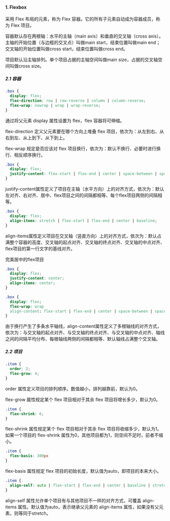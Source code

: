 #### 1. Flexbox

采用 Flex 布局的元素，称为 Flex 容器。它的所有子元素自动成为容器成员，称为 Flex 项目。

容器默认存在两根轴：水平的主轴（main axis）和垂直的交叉轴（cross axis）。主轴的开始位置（与边框的交叉点）叫做main start，结束位置叫做main end；交叉轴的开始位置叫做cross start，结束位置叫做cross end。

项目默认沿主轴排列。单个项目占据的主轴空间叫做main size，占据的交叉轴空间叫做cross size。

##### 2.1 容器

```css
.box {
  display: flex;
  flex-direction: row | row-reverse | column | column-reverse;
  flex-wrap: nowrap | wrap | wrap-reverse;
}
```

通过将父元素 display 属性设置为 flex，flex 容器将可伸缩。

flex-direction 定义父元素要在哪个方向上堆叠 flex 项目，依次为：从左到右、从右到左、从上到下、从下到上。

flex-wrap 规定是否应该对 flex 项目换行，依次为：默认不换行、必要时进行换行、相反顺序换行。

```css
.box {
  display: flex;
  justify-content: flex-start | flex-end | center | space-between | space-around;
}
```

justify-content属性定义了项目在主轴（水平方向）上的对齐方式，依次为：默认左对齐、右对齐、居中、flex项目之间的间隔都相等、每个flex项目两侧的间隔相等。

```css
.box {
  display: flex;
  align-items: stretch | flex-start | flex-end | center | baseline;
}
```

align-items属性定义项目在交叉轴（竖直方向）上的对齐方式，依次为：默认占满整个容器的高度、交叉轴的起点对齐、交叉轴的终点对齐、交叉轴的中点对齐、flex项目的第一行文字的基线对齐。

完美居中的flex项目

```css
.box {
  display: flex;
  justify-content: center;
  align-items: center;
}
```

```CSS
.box {
  display: flex;
  flex-wrap: wrap
  align-content: flex-start | flex-end | center | space-between | space-around | stretch;
}
```

由于换行产生了多条水平轴线，align-content属性定义了多根轴线的对齐方式，依次为：与交叉轴的起点对齐、与交叉轴的终点对齐、与交叉轴的中点对齐、轴线之间的间隔平均分布、每根轴线两侧的间隔都相等、默认轴线占满整个交叉轴。

##### 2.2 项目

```css
.item {
  order: 2;
  flex-grow: 4;
}
```

order 属性定义项目的排列顺序。数值越小，排列越靠前，默认为0。

flex-grow 属性规定某个 flex 项目相对于其余 flex 项目将增长多少，默认为0。

```css
.item {
  flex-shrink: 6;
}
```

flex-shrink 属性规定某个 flex 项目相对于其余 flex 项目将收缩多少，默认为1。如果一个项目的 flex-shrink 属性为0，其他项目都为1，则空间不足时，前者不缩小。

```css
.item {
  flex-basis: 300px
}
```

flex-basis 属性规定 flex 项目的初始长度，默认值为auto，即项目的本来大小。

```css
.item {
  align-self: auto | flex-start | flex-end | center | baseline | stretch;
}
```

align-self 属性允许单个项目有与其他项目不一样的对齐方式，可覆盖 align-items 属性。默认值为auto，表示继承父元素的 align-items 属性，如果没有父元素，则等同于stretch。
